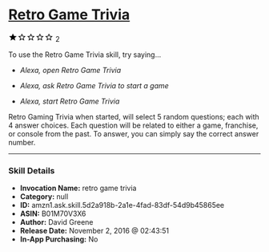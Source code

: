 # [Retro Game Trivia](http://alexa.amazon.com/#skills/amzn1.ask.skill.5d2a918b-2a1e-4fad-83df-54d9b45865ee)
![1 stars](../../images/ic_star_black_18dp_1x.png)![1 stars](../../images/ic_star_border_black_18dp_1x.png)![1 stars](../../images/ic_star_border_black_18dp_1x.png)![1 stars](../../images/ic_star_border_black_18dp_1x.png)![1 stars](../../images/ic_star_border_black_18dp_1x.png) 2

To use the Retro Game Trivia skill, try saying...

* *Alexa, open Retro Game Trivia*

* *Alexa, ask Retro Game Trivia to start a game*

* *Alexa, start Retro Game Trivia*

Retro Gaming Trivia when started, will select 5 random questions; each with 4 answer choices. 
Each question will be related to either a game, franchise, or console from the past. 
To answer, you can simply say the correct answer number.

***

### Skill Details

* **Invocation Name:** retro game trivia
* **Category:** null
* **ID:** amzn1.ask.skill.5d2a918b-2a1e-4fad-83df-54d9b45865ee
* **ASIN:** B01M70V3X6
* **Author:** David Greene
* **Release Date:** November 2, 2016 @ 02:43:51
* **In-App Purchasing:** No
